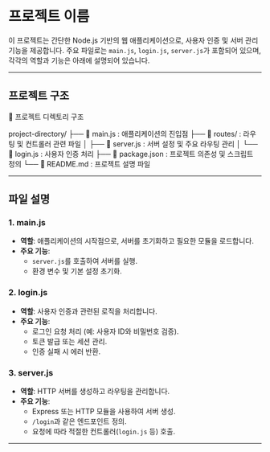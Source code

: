 # 프로젝트 이름

이 프로젝트는 간단한 Node.js 기반의 웹 애플리케이션으로, 사용자 인증 및 서버 관리 기능을 제공합니다. 주요 파일로는 `main.js`, `login.js`, `server.js`가 포함되어 있으며, 각각의 역할과 기능은 아래에 설명되어 있습니다.

---

## **프로젝트 구조**

📂 프로젝트 디렉토리 구조

project-directory/
├── 📄 main.js          : 애플리케이션의 진입점
├── 📂 routes/          : 라우팅 및 컨트롤러 관련 파일
│   ├── 📄 server.js    : 서버 설정 및 주요 라우팅 관리
│   └── 📄 login.js     : 사용자 인증 처리
├── 📄 package.json     : 프로젝트 의존성 및 스크립트 정의
└── 📄 README.md        : 프로젝트 설명 파일

---

## **파일 설명**

### **1. main.js**
- **역할**: 애플리케이션의 시작점으로, 서버를 초기화하고 필요한 모듈을 로드합니다.
- **주요 기능**:
  - `server.js`를 호출하여 서버를 실행.
  - 환경 변수 및 기본 설정 초기화.

### **2. login.js**
- **역할**: 사용자 인증과 관련된 로직을 처리합니다.
- **주요 기능**:
  - 로그인 요청 처리 (예: 사용자 ID와 비밀번호 검증).
  - 토큰 발급 또는 세션 관리.
  - 인증 실패 시 에러 반환.

### **3. server.js**
- **역할**: HTTP 서버를 생성하고 라우팅을 관리합니다.
- **주요 기능**:
  - Express 또는 HTTP 모듈을 사용하여 서버 생성.
  - `/login`과 같은 엔드포인트 정의.
  - 요청에 따라 적절한 컨트롤러(`login.js` 등) 호출.

---